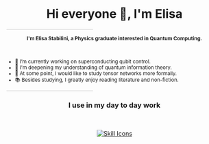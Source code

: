<h1 align="center">Hi everyone 👋, I'm Elisa</h1>

<hr style="border: none; height: 1px; background-color: #ccc; width: 40%;">

<div align="center" style="font-size: smaller">
  <p><strong>I'm Elisa Stabilini, a Physics graduate interested in Quantum Computing.</strong></p>
</div>

<br>
<!-- List remains outside the centered div -->
<ul style="font-size: smaller">
  <li>🔬 I’m currently working on superconducting qubit control.</li>
  <li>🌱 I'm deepening my understanding of quantum information theory.</li>
  <li>🔭 At some point, I would like to study tensor networks more formally.</li>
  <li>📚 Besides studying, I greatly enjoy reading literature and non-fiction.</li>
</ul>

<hr style="border: none; height: 1px; background-color: #ccc; width: 40%;">
<h3 align="center">I use in my day to day work</h3>
<br>

<p align="center">
  <a href="https://skillicons.dev">
    <img src="https://skillicons.dev/icons?i=py,cpp,vscode,git,github,latex,bash,vim" alt="Skill Icons"/>
  </a>
</p>
